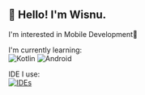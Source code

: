 <h2>👋 Hello! I'm Wisnu.</h2>

I'm interested in Mobile Development📱
<br>

I'm currently learning:<br>
![Kotlin](https://img.shields.io/badge/kotlin-%237F52FF.svg?style=for-the-badge&logo=kotlin&logoColor=white)
![Android](https://img.shields.io/badge/Android-3DDC84?style=for-the-badge&logo=android&logoColor=white)
<br>

IDE I use:<br>
[![IDEs](https://skillicons.dev/icons?i=androidstudio)](https://skillicons.dev)
